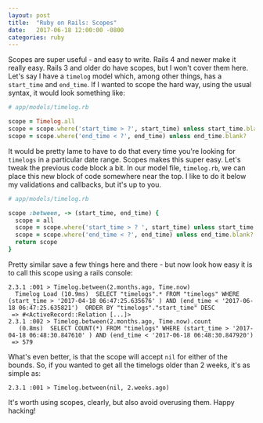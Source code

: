 ```yaml
---
layout: post
title:  "Ruby on Rails: Scopes"
date:   2017-06-18 12:00:00 -0800
categories: ruby
---
```

Scopes are super useful - and easy to write. Rails 4 and newer make it really easy. Rails 3 and older do have scopes, but I won't cover them here.  Let's say I have a `timelog` model which, among other things, has a `start_time` and `end_time`. If I wanted to scope the hard way, using the usual syntax, it would look something like:

~~~ruby
# app/models/timelog.rb

scope = Timelog.all
scope = scope.where('start_time > ?', start_time) unless start_time.blank?
scope = scope.where('end_time < ?', end_time) unless end_time.blank?
~~~

It would be pretty lame to have to do that every time you're looking for `timelogs` in a particular date range. Scopes makes this super easy. Let's tweak the previous code block a bit. In our model file, `timelog.rb`, we can place this new block of code somewhere near the top. I like to do it below my validations and callbacks, but it's up to you.

~~~ruby
# app/models/timelog.rb

scope :between, -> (start_time, end_time) {
  scope = all
  scope = scope.where('start_time > ? ', start_time) unless start_time.blank?
  scope = scope.where('end_time < ?', end_time) unless end_time.blank?
  return scope
}
~~~

Pretty similar save a few things here and there - but now look how easy it is to call this scope using a rails console:

~~~plain
2.3.1 :001 > Timelog.between(2.months.ago, Time.now)
  Timelog Load (10.9ms)  SELECT "timelogs".* FROM "timelogs" WHERE (start_time > '2017-04-18 06:47:25.635676' ) AND (end_time < '2017-06-18 06:47:25.635821')  ORDER BY "timelogs"."start_time" DESC
 => #<ActiveRecord::Relation [...]>
2.3.1 :002 > Timelog.between(2.months.ago, Time.now).count
   (0.8ms)  SELECT COUNT(*) FROM "timelogs" WHERE (start_time > '2017-04-18 06:48:30.847610' ) AND (end_time < '2017-06-18 06:48:30.847920')
 => 579
~~~

What's even better, is that the scope will accept `nil` for either of the bounds. So, if you wanted to get all the timelogs older than 2 weeks, it's as simple as:

~~~plain
2.3.1 :001 > Timelog.between(nil, 2.weeks.ago)
~~~

It's worth using scopes, clearly, but also avoid overusing them. Happy hacking!
